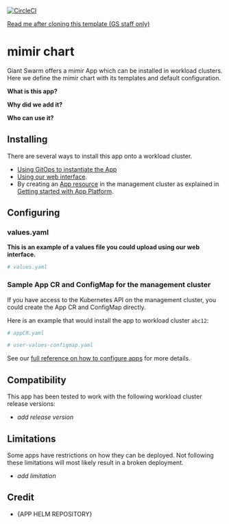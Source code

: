 [![CircleCI](https://dl.circleci.com/status-badge/img/gh/giantswarm/mimir-app/tree/main.svg?style=svg&circle-token=fd1b7a4e37e577ca58e80a59b544efe97a3eb5e9)](https://dl.circleci.com/status-badge/redirect/gh/giantswarm/mimir-app/tree/main)

[Read me after cloning this template (GS staff only)](https://intranet.giantswarm.io/docs/dev-and-releng/app-developer-processes/adding_app_to_appcatalog/)

# mimir chart

Giant Swarm offers a mimir App which can be installed in workload clusters.
Here we define the mimir chart with its templates and default configuration.

**What is this app?**

**Why did we add it?**

**Who can use it?**

## Installing

There are several ways to install this app onto a workload cluster.

- [Using GitOps to instantiate the App](https://docs.giantswarm.io/advanced/gitops/#installing-managed-apps)
- [Using our web interface](https://docs.giantswarm.io/ui-api/web/app-platform/#installing-an-app).
- By creating an [App resource](https://docs.giantswarm.io/ui-api/management-api/crd/apps.application.giantswarm.io/) in the management cluster as explained in [Getting started with App Platform](https://docs.giantswarm.io/app-platform/getting-started/).

## Configuring

### values.yaml

**This is an example of a values file you could upload using our web interface.**

```yaml
# values.yaml

```

### Sample App CR and ConfigMap for the management cluster

If you have access to the Kubernetes API on the management cluster, you could create
the App CR and ConfigMap directly.

Here is an example that would install the app to
workload cluster `abc12`:

```yaml
# appCR.yaml

```

```yaml
# user-values-configmap.yaml

```

See our [full reference on how to configure apps](https://docs.giantswarm.io/app-platform/app-configuration/) for more details.

## Compatibility

This app has been tested to work with the following workload cluster release versions:

- _add release version_

## Limitations

Some apps have restrictions on how they can be deployed.
Not following these limitations will most likely result in a broken deployment.

- _add limitation_

## Credit

- {APP HELM REPOSITORY}
